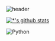 ![header](https://capsule-render.vercel.app/api?type=wave&color=auto&height=300&section=header&text=깃허브%20특강&fontSize=90)

[![*'s github stats](https://github-readme-stats.vercel.app/api?username=lanu10)](https://github.com/lanu10)

![Python](https://img.shields.io/badge/-Python-3776AB?style=flat-square&logo=Python&logoColor=white)


